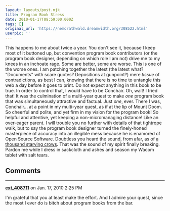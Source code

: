 ```yaml
---
layout: layouts/post.njk
title: Program Book Stress
date: 2010-01-17T08:59:00.000Z
tags: []
original_url: 'https://nemorathwald.dreamwidth.org/308522.html'
userpic: ''
---
```

This happens to me about twice a year. You don't see it, because I keep most of it buttoned up, but convention program book contributors (or the program book designer, depending on which role I am not) drive me to my knees in an inchoate rage. Some are better, some are worse. This is one of the worse ones. I am patching together the latest (the latest what? "Documents" with scare quotes? Depositions at gunpoint?) mere _tissue_ of contradictions, as best I can, knowing that there is no time to untangle this web a day before it goes to print. Do not expect anything in this book to be true. In order to control that, I would have to be Conchair. Oh, wait! I tried that! It was the culmination of a multi-year quest to make _one_ program book that was simultaneously attractive and factual. Just _one_, ever. There I was, Conchair... at a point in my multi-year quest, as if at the lip of Mount Doom. So cheerful and polite, and yet firm in my vision for the program book! So helpful and attentive, yet keeping a non-micromanaging distance! Like an over-eager parent. I will trouble you no further with details of that tightrope walk, but to say the program book designer turned the finely-honed masterpiece of accuracy into an illegible mess because he is enamored of Open Source Software. Doubtless you heard the sound, from afar, as of [a thousand starving crows](http://www.goodreads.com/quotes/show/71840). That was the sound of my spirit finally breaking. Pardon me while I dress in sackcloth and ashes and season my Wacom tablet with salt tears.

## Comments

---

**[ext_408711](https://www.dreamwidth.org/users/ext_408711)** on Jan. 17, 2010 2:25 PM

I'm grateful that you at least make the effort. And I admire your quest, since the most I ever do is bitch about program books from the bar.
